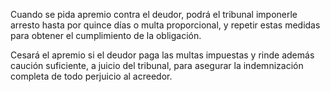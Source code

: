 Cuando se pida apremio contra el deudor, podrá el tribunal imponerle arresto hasta por quince días o multa proporcional, y repetir estas medidas para obtener el cumplimiento de la obligación.

Cesará el apremio si el deudor paga las multas impuestas y rinde además caución suficiente, a juicio del tribunal, para asegurar la indemnización completa de todo perjuicio al acreedor.